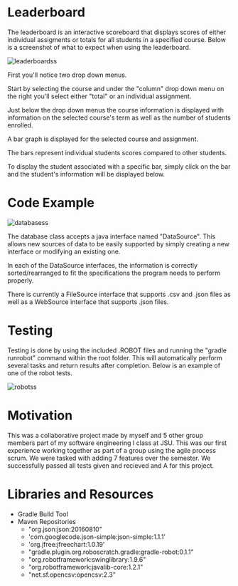 # Leaderboard

The leaderboard is an interactive scoreboard that displays scores of either individual assigments or totals for all students in a specified course. Below is a screenshot of what to expect when using the leaderboard.

![leaderboardss](https://user-images.githubusercontent.com/25061149/28384066-ea7a01ca-6c88-11e7-97ec-064833a428b2.png)

First you'll notice two drop down menus.

Start by selecting the course and under the "column" drop down menu on the right you'll select either "total" or an individual assignment.

Just below the drop down menus the course information is displayed with information on the selected course's term as well as the number of students enrolled.

A bar graph is displayed for the selected course and assignment.

The bars represent individual students scores compared to other students.

To display the student associated with a specific bar, simply click on the bar and the student's information will be displayed below.

# Code Example

![databasess](https://user-images.githubusercontent.com/25061149/28385298-36fece3c-6c8d-11e7-94ba-fac0f2b63ed0.png)

The database class accepts a java interface named "DataSource". This allows new sources of data to be easily supported by simply creating a new interface or modifying an existing one.

In each of the DataSource interfaces, the information is correctly sorted/rearranged to fit the specifications the program needs to perform properly.

There is currently a FileSource interface that supports .csv and .json files as well as a WebSource interface that supports .json files.

# Testing

Testing is done by using the included .ROBOT files and running the "gradle runrobot" command within the root folder. This will automatically perform several tasks and return results after completion. Below is an example of one of the robot tests.


![robotss](https://user-images.githubusercontent.com/25061149/28386236-911046be-6c90-11e7-9d2f-dc2eb0e35e02.png)


# Motivation

This was a collaborative project made by myself and 5 other group members part of my software engineering I class at JSU. This was our first experience working together as part of a group using the agile process scrum. We were tasked with adding 7 features over the semester. We successfully passed all tests given and recieved and A for this project.

# Libraries and Resources

- Gradle Build Tool
- Maven Repositories
  - "org.json:json:20160810"
  - 'com.googlecode.json-simple:json-simple:1.1.1'
  - 'org.jfree:jfreechart:1.0.19'
  - "gradle.plugin.org.roboscratch.gradle:gradle-robot:0.1.1"
  - "org.robotframework:swinglibrary:1.9.6"
  - "org.robotframework:javalib-core:1.2.1"
  - "net.sf.opencsv:opencsv:2.3"
